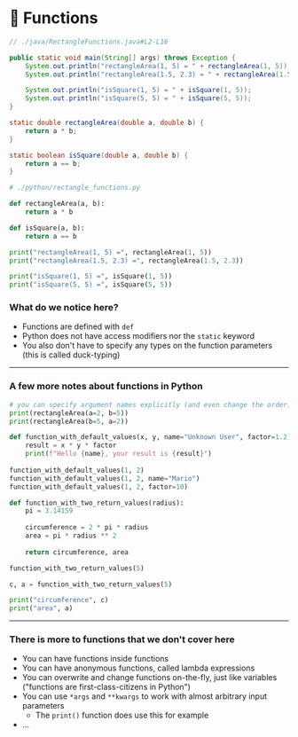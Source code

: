 <!-- .slide: id="functions" -->

# 🐍 Functions
<!-- .element: class="headline" -->

<div class="sidebyside">

```java
// ./java/RectangleFunctions.java#L2-L16

public static void main(String[] args) throws Exception {
    System.out.println("rectangleArea(1, 5) = " + rectangleArea(1, 5));
    System.out.println("rectangleArea(1.5, 2.3) = " + rectangleArea(1.5, 2.3));

    System.out.println("isSquare(1, 5) = " + isSquare(1, 5));
    System.out.println("isSquare(5, 5) = " + isSquare(5, 5));
}

static double rectangleArea(double a, double b) {
    return a * b;
}

static boolean isSquare(double a, double b) {
    return a == b;
}
```

```py
# ./python/rectangle_functions.py

def rectangleArea(a, b):
    return a * b

def isSquare(a, b):
    return a == b

print("rectangleArea(1, 5) =", rectangleArea(1, 5))
print("rectangleArea(1.5, 2.3) =", rectangleArea(1.5, 2.3))

print("isSquare(1, 5) =", isSquare(1, 5))
print("isSquare(5, 5) =", isSquare(5, 5))

```

</div>

### What do we notice here?

- Functions are defined with `def`
- Python does not have access modifiers nor the `static` keyword
- You also don't have to specify any types on the function parameters (this is called duck-typing)

---

### A few more notes about functions in Python

```py
# you can specify argument names explicitly (and even change the order)
print(rectangleArea(a=2, b=5))
print(rectangleArea(b=5, a=2))
```

```py
def function_with_default_values(x, y, name="Unknown User", factor=1.2):
    result = x * y * factor
    print(f"Hello {name}, your result is {result}")
    
function_with_default_values(1, 2)
function_with_default_values(1, 2, name="Mario")
function_with_default_values(1, 2, factor=10)
```

```py
def function_with_two_return_values(radius):
    pi = 3.14159
    
    circumference = 2 * pi * radius
    area = pi * radius ** 2
    
    return circumference, area

function_with_two_return_values(5)
```

```py
c, a = function_with_two_return_values(5)

print("circumference", c)
print("area", a)
```

---

### There is more to functions that we don't cover here

- You can have functions inside functions
- You can have anonymous functions, called lambda expressions
- You can overwrite and change functions on-the-fly, just like variables ("functions are first-class-citizens in Python")
- You can use `*args` and `**kwargs` to work with almost arbitrary input parameters
    - The `print()` function does use this for example
- ...
